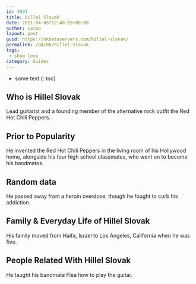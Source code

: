 ```yaml
---
id: 3891
title: Hillel Slovak
date: 2021-04-06T12:48:19+00:00
author: Laima
layout: post
guid: https://ukdataservers.com/hillel-slovak/
permalink: /04/06/hillel-slovak
tags:
 - show love
category: Guides
---
```


* some text
{: toc}


## Who is Hillel Slovak
                  
                  
                  
Lead guitarist and a founding member of the alternative rock outfit the Red Hot Chili Peppers.
                  
              
            
              
            
                
                
                
## Prior to Popularity
                  
                  
                  
He invented the Red Hot Chili Peppers in the living room of his Hollywood home, alongside his four high school classmates, who went on to become his bandmates.
                  
              
            
              
            
                
                
                
## Random data
                  
                  
                  
He passed away from a heroin overdose, though he fought to curb his addiction.
                  
              
            
              
            
                
                
                
## Family & Everyday Life of Hillel Slovak
                  
                  
                  
His family moved from Haifa, Israel to Los Angeles, California when he was five.
                  
              
            
              
            
                
                
                
## People Related With Hillel Slovak
                  
                  
                  
He taught his bandmate Flea how to play the guitar.
                  
              
            
              
            
                
              
            
              
              
            
            
              
            
          
          
          